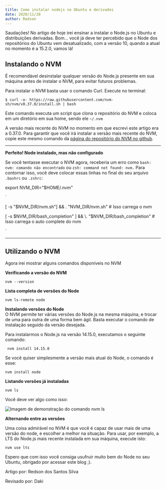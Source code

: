 ```yaml
---
title: Como instalar nodejs no Ubuntu e derivados
date: 2020/11/28
author: Redson
---
```

Saudações! No artigo de hoje irei ensinar a instalar o Node.js no Ubuntu e distribuições derivadas. Bom… você já deve ter percebido que o Node dos repositórios do Ubuntu vem desatualizado, com a versão 10, quando a atual no momento é a 15.2.0, vamos lá!

Instalando o NVM
----------------

É recomendável desinstalar qualquer versão do Node.js presente em sua máquina antes de instalar o NVM, para evitar futuros problemas.

Para instalar o NVM basta usar o comando Curl. Execute no terminal:

    $ curl -o- https://raw.githubusercontent.com/nvm-sh/nvm/v0.37.0/install.sh | bash
    

Este comando executa um script que clona o repositório do NVM e coloca em um diretório em sua home, sendo ele `~/.nvm`

A versão mais recente do NVM no momento em que escrevi este artigo era a 0.37.0. Para garantir que você irá instalar a versão mais recente do NVM, copie este mesmo comando da [página do repositório do NVM no github](https://github.com/nvm-sh/nvm#installing-and-updating).

* * *

**Perfeito! Node instalado, mas não configurado**

Se você tentasse executar o NVM agora, receberia um erro como `bash: nvm: comando não encontrado` ou `zsh: command not found: nvm.` Para contornar isso, você deve colocar essas linhas no final do seu arquivo `.bashrc` ou `.zshrc`:

export NVM\_DIR="$HOME/.nvm"

`

[ -s "$NVM_DIR/nvm.sh"] && \. "NVM_DIR/nvm.sh" # Isso carrega o nvm

[ -s $NVM_DIR/bash_completion" ] && \. "$NVM_DIR/bash_completion" # Isso carrega o auto complete do nvm

`

* * *

Utilizando o NVM
----------------

Agora irei mostrar alguns comandos disponíveis no NVM

**Verificando a versão do NVM**

    nvm --version
    

**Lista completa de versões do Node**

    nvm ls-remote node
    

**Instalando versões do Node**  
O NVM permite ter várias versões do Node.js na mesma máquina, e trocar de uma para outra de uma forma bem ágil. Basta executar o comando de instalação seguido da versão desejada.

Para instalarmos o Node.js na versão 14.15.0, executamos o seguinte comando:

     nvm install 14.15.0
    

Se você quiser simplesmente a versão mais atual do Node, o comando é esse:

    nvm install node
    

**Listando versões já instaladas**

    nvm ls
    

Você deve ver algo como isso:

![Imagem de demonstração do comando nvm ls](https://miro.medium.com/max/860/1*w7MUztGg0JvsCIN2Rk9wkw.png)

**Alternando entre as versões**

Uma coisa admirável no NVM é que você é capaz de usar mais de uma versão do node, e escolher a melhor na situação. Para usar, por exemplo, a LTS do Node.js mais recente instalada em sua máquina, execute isto:

    nvm use lts
    

Espero que com isso você consiga usufruir muito bem do Node no seu Ubuntu, obrigado por acessar este blog ;).

  

Artigo por: Redson dos Santos Silva

Revisado por: Daki